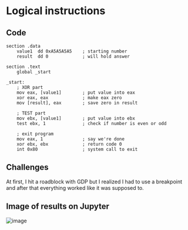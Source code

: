 
# Logical instructions

## Code 

```
section .data
    value1  dd 0xA5A5A5A5    ; starting number
    result  dd 0             ; will hold answer

section .text
    global _start

_start:
    ; XOR part
    mov eax, [value1]        ; put value into eax
    xor eax, eax             ; make eax zero
    mov [result], eax        ; save zero in result

    ; TEST part
    mov ebx, [value1]        ; put value into ebx
    test ebx, 1              ; check if number is even or odd

    ; exit program
    mov eax, 1               ; say we're done
    xor ebx, ebx             ; return code 0
    int 0x80                 ; system call to exit

```


 ## Challenges
 
At first, I hit a roadblock with GDP but I realized I had to use a breakpoint and after that everything worked like it was supposed to.

## Image of results on Jupyter 

![image](https://github.com/user-attachments/assets/46d5a911-3f9b-4d5a-9163-1b25296d911a)
